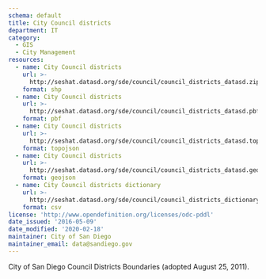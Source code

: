 ```yaml
---
schema: default
title: City Council districts
department: IT
category:
  - GIS
  - City Management
resources:
  - name: City Council districts
    url: >-
      http://seshat.datasd.org/sde/council/council_districts_datasd.zip
    format: shp
  - name: City Council districts
    url: >-
      http://seshat.datasd.org/sde/council/council_districts_datasd.pbf
    format: pbf
  - name: City Council districts
    url: >-
      http://seshat.datasd.org/sde/council/council_districts_datasd.topojson
    format: topojson
  - name: City Council districts
    url: >-
      http://seshat.datasd.org/sde/council/council_districts_datasd.geojson
    format: geojson
  - name: City Council districts dictionary
    url: >-
      http://seshat.datasd.org/sde/council/council_districts_dictionary_datasd.csv
    format: csv
license: 'http://www.opendefinition.org/licenses/odc-pddl'
date_issued: '2016-05-09'
date_modified: '2020-02-18'
maintainer: City of San Diego
maintainer_email: data@sandiego.gov
---
```

City of San Diego Council Districts Boundaries (adopted August 25, 2011).
